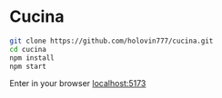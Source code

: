 # Cucina

```bash
git clone https://github.com/holovin777/cucina.git
cd cucina
npm install
npm start
```

Enter in your browser [localhost:5173](http://localhost:5173)
